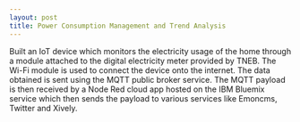 ```yaml
---
layout: post
title: Power Consumption Management and Trend Analysis
---
```


Built an IoT device which monitors the electricity usage of the home through a module attached to the digital electricity meter provided by TNEB. The Wi-Fi module is used to connect the device onto the internet. The data obtained is sent using the MQTT public broker service. The MQTT payload is then received by a Node Red cloud app hosted on the IBM Bluemix service which then sends the payload to various services like Emoncms, Twitter and Xively.
